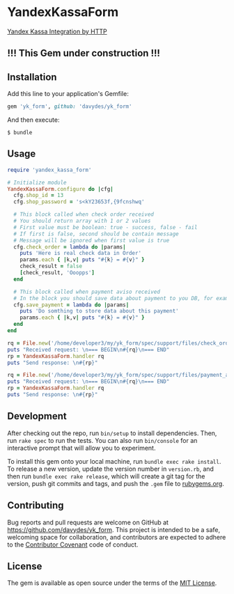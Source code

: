 # YandexKassaForm

[Yandex Kassa Integration by HTTP](https://tech.yandex.ru/money/doc/payment-solution/payment-notifications/payment-notifications-http-docpage)

## !!! This Gem under construction !!!

## Installation

Add this line to your application's Gemfile:

```ruby
gem 'yk_form', github: 'davydes/yk_form'
```

And then execute:

    $ bundle

## Usage

```ruby
require 'yandex_kassa_form'

# Initialize module
YandexKassaForm.configure do |cfg|
  cfg.shop_id = 13
  cfg.shop_password = 's<kY23653f,{9fcnshwq'

  # This block called when check order received
  # You should return array with 1 or 2 values
  # First value must be boolean: true - success, false - fail
  # If first is false, second should be contain message
  # Message will be ignored when first value is true
  cfg.check_order = lambda do |params|
    puts 'Here is real check data in Order'
    params.each { |k,v| puts "#{k} = #{v}" }
    check_result = false
    [check_result, 'Ooopps']
  end

  # This block called when payment aviso received
  # In the block you should save data about payment to you DB, for example
  cfg.save_payment = lambda do |params|
    puts 'Do somthing to store data about this payment'
    params.each { |k,v| puts "#{k} = #{v}" }
  end
end

rq = File.new('/home/developer3/my/yk_form/spec/support/files/check_order.txt').read
puts "Received request: \n=== BEGIN\n#{rq}\n=== END"
rp = YandexKassaForm.handler rq
puts "Send response: \n#{rp}"

rq = File.new('/home/developer3/my/yk_form/spec/support/files/payment_aviso.txt').read
puts "Received request: \n=== BEGIN\n#{rq}\n=== END"
rp = YandexKassaForm.handler rq
puts "Send response: \n#{rp}"
```

## Development

After checking out the repo, run `bin/setup` to install dependencies. Then, run `rake spec` to run the tests. You can also run `bin/console` for an interactive prompt that will allow you to experiment.

To install this gem onto your local machine, run `bundle exec rake install`. To release a new version, update the version number in `version.rb`, and then run `bundle exec rake release`, which will create a git tag for the version, push git commits and tags, and push the `.gem` file to [rubygems.org](https://rubygems.org).

## Contributing

Bug reports and pull requests are welcome on GitHub at https://github.com/davydes/yk_form. This project is intended to be a safe, welcoming space for collaboration, and contributors are expected to adhere to the [Contributor Covenant](http://contributor-covenant.org) code of conduct.


## License

The gem is available as open source under the terms of the [MIT License](http://opensource.org/licenses/MIT).

